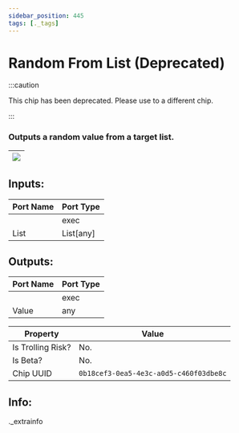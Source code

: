 ```yaml
---
sidebar_position: 445
tags: [._tags]
---
```


# Random From List (Deprecated)
:::caution

This chip has been deprecated. Please use to a different chip.

:::

### Outputs a random value from a target list.

| ![](https://images-ext-2.discordapp.net/external/MPmIaQzlEPmgGWlgi-WxBBXt0Bjv_zWPkg1y1f_sy3s/https/www.recroomcircuits.com/image/circuit/absolute-value?width=206&height=108) |
|-----|

## Inputs:
| Port Name | Port Type |
|-----------|-----------|
|  | exec |
| List | List[any] |

## Outputs:
| Port Name | Port Type |
|-----------|-----------|
|  | exec |
| Value | any | 

| Property  | Value |
|-------------------|-----------|
| Is Trolling Risk? | No. |
| Is Beta? | No. |
| Chip UUID | `0b18cef3-0ea5-4e3c-a0d5-c460f03dbe8c` |

## Info:
._extrainfo